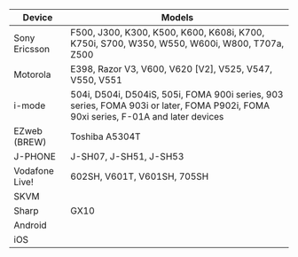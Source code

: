 | Device | Models |
| ------ | ------ |
| Sony Ericsson | F500, J300, K300, K500, K600, K608i, K700, K750i, S700, W350, W550, W600i, W800, T707a, Z500|
| Motorola | E398, Razor V3, V600, V620 [V2], V525, V547, V550, V551 |
| i-mode | 504i, D504i, D504iS, 505i, FOMA 900i series, 903 series, FOMA 903i or later, FOMA P902i, FOMA 90xi series,  F-01A and later devices |
| EZweb (BREW) | Toshiba A5304T |
| J-PHONE | J-SH07, J-SH51, J-SH53 |
| Vodafone Live! | 602SH, V601T, V601SH, 705SH |
| SKVM |
| Sharp | GX10 |
| Android |
| iOS |
